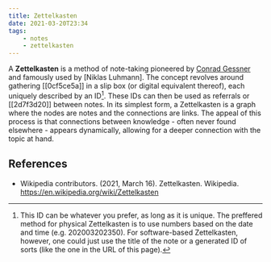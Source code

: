 ```yaml
---
title: Zettelkasten
date: 2021-03-20T23:34
tags:
    - notes
    - zettelkasten
---
```


A **Zettelkasten** is a method of note-taking pioneered by [Conrad Gessner](https://en.wikipedia.org/wiki/Conrad_Gessner) and famously used by [Niklas Luhmann]. The concept revolves around gathering [[0cf5ce5a]] in a slip box (or digital equivalent thereof), each uniquely described by an ID[^id]. These IDs can then be used as referrals or [[2d7f3d20]] between notes. In its simplest form, a Zettelkasten is a graph where the nodes are notes and the connections are links. The appeal of this process is that connections between knowledge - often never found elsewhere - appears dynamically, allowing for a deeper connection with the topic at hand.

## References

- Wikipedia contributors. (2021, March 16). Zettelkasten. Wikipedia. <https://en.wikipedia.org/wiki/Zettelkasten>

[^id]: This ID can be whatever you prefer, as long as it is unique. The preffered method for physical Zettelkasten is to use numbers based on the date and time (e.g. 202003202350). For software-based Zettelkasten, however, one could just use the title of the note or a generated ID of sorts (like the one in the URL of this page).
